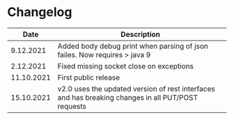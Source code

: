 Changelog
===

| Date | Description                                                                                        |
|---|----------------------------------------------------------------------------------------------------|
| 9.12.2021 | Added body debug print when parsing of json failes. Now requires > java 9                          |
| 2.12.2021 | Fixed missing socket close on exceptions                                                           |
| 11.10.2021 | First public release                                                                               |
| 15.10.2021 | v2.0 uses the updated version of rest interfaces and has breaking changes in all PUT/POST requests |
